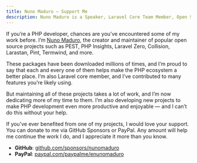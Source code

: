 ```yaml
---
title: Nuno Maduro — Support Me
description: Nuno Maduro is a Speaker, Laravel Core Team Member, Open Source Developer.
---
```


If you’re a PHP developer, chances are you’ve encountered some of my work before. I’m [Nuno Maduro](https://twitter.com/enunomaduro), the creator and maintainer of popular open source projects such as PEST, PHP Insights, Laravel Zero, Collision, Larastan, Pint, Termwind, and more.

These packages have been downloaded millions of times, and I’m proud to say that each and every one of them helps make the PHP ecosystem a better place. I’m also Laravel core member, and I’ve contributed to many features you’re likely using.

But maintaining all of these projects takes a lot of work, and I’m now dedicating more of my time to them. I’m also developing new projects to make PHP development even more productive and enjoyable — and I can’t do this without your help.

If you’ve ever benefited from one of my projects, I would love your support. You can donate to me via GitHub Sponsors or PayPal. Any amount will help me continue the work I do, and I appreciate it more than you know.

- **GitHub**: [github.com/sponsors/nunomaduro](https://github.com/sponsors/nunomaduro)
- **PayPal**: [paypal.com/paypalme/enunomaduro](https://paypal.com/paypalme/enunomaduro)
